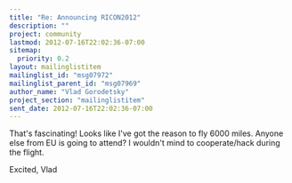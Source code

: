 ```yaml
---
title: "Re: Announcing RICON2012"
description: ""
project: community
lastmod: 2012-07-16T22:02:36-07:00
sitemap:
  priority: 0.2
layout: mailinglistitem
mailinglist_id: "msg07972"
mailinglist_parent_id: "msg07969"
author_name: "Vlad Gorodetsky"
project_section: "mailinglistitem"
sent_date: 2012-07-16T22:02:36-07:00
---
```



That's fascinating!
Looks like I've got the reason to fly 6000 miles.
Anyone else from EU is going to attend? I wouldn't mind to
cooperate/hack during the flight.

Excited,
Vlad

